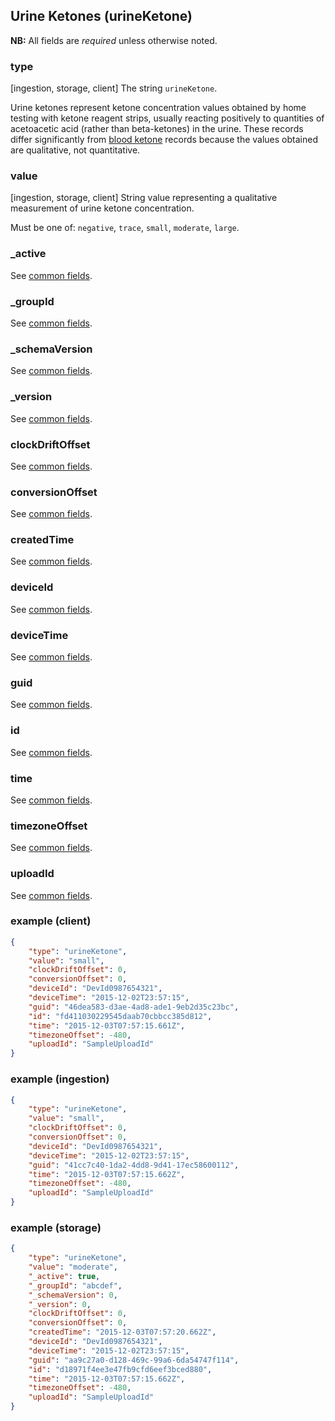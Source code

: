 ## Urine Ketones (urineKetone)

**NB:** All fields are *required* unless otherwise noted.

### type

[ingestion, storage, client] The string `urineKetone`.

Urine ketones represent ketone concentration values obtained by home testing with ketone reagent strips, usually reacting positively to quantities of acetoacetic acid (rather than beta-ketones) in the urine. These records differ significantly from [blood ketone](bloodKetone.md) records because the values obtained are qualitative, not quantitative.

<!-- end type -->

### value

[ingestion, storage, client] String value representing a qualitative measurement of urine ketone concentration.

Must be one of: `negative`, `trace`, `small`, `moderate`, `large`.

<!-- end value -->

### _active

See [common fields](../common.md).

### _groupId

See [common fields](../common.md).

### _schemaVersion

See [common fields](../common.md).

### _version

See [common fields](../common.md).

### clockDriftOffset

See [common fields](../common.md).

### conversionOffset

See [common fields](../common.md).

### createdTime

See [common fields](../common.md).

### deviceId

See [common fields](../common.md).

### deviceTime

See [common fields](../common.md).

### guid

See [common fields](../common.md).

### id

See [common fields](../common.md).

### time

See [common fields](../common.md).

### timezoneOffset

See [common fields](../common.md).

### uploadId

See [common fields](../common.md).

### example (client)

```json
{
	"type": "urineKetone",
	"value": "small",
	"clockDriftOffset": 0,
	"conversionOffset": 0,
	"deviceId": "DevId0987654321",
	"deviceTime": "2015-12-02T23:57:15",
	"guid": "46dea583-d3ae-4ad8-ade1-9eb2d35c23bc",
	"id": "fd411030229545daab70cbbcc385d812",
	"time": "2015-12-03T07:57:15.661Z",
	"timezoneOffset": -480,
	"uploadId": "SampleUploadId"
}
```

### example (ingestion)

```json
{
	"type": "urineKetone",
	"value": "small",
	"clockDriftOffset": 0,
	"conversionOffset": 0,
	"deviceId": "DevId0987654321",
	"deviceTime": "2015-12-02T23:57:15",
	"guid": "41cc7c40-1da2-4dd8-9d41-17ec58600112",
	"time": "2015-12-03T07:57:15.662Z",
	"timezoneOffset": -480,
	"uploadId": "SampleUploadId"
}
```

### example (storage)

```json
{
	"type": "urineKetone",
	"value": "moderate",
	"_active": true,
	"_groupId": "abcdef",
	"_schemaVersion": 0,
	"_version": 0,
	"clockDriftOffset": 0,
	"conversionOffset": 0,
	"createdTime": "2015-12-03T07:57:20.662Z",
	"deviceId": "DevId0987654321",
	"deviceTime": "2015-12-02T23:57:15",
	"guid": "aa9c27a0-d128-469c-99a6-6da54747f114",
	"id": "d18971f4ee3e47fb9cfd6eef3bced880",
	"time": "2015-12-03T07:57:15.662Z",
	"timezoneOffset": -480,
	"uploadId": "SampleUploadId"
}
```
